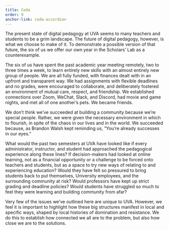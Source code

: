 ```yaml
---
title: Coda
order: 9
anchor-link: coda-accordion
---
```


The present state of digital pedagogy at UVA seems to many teachers and students to be a grim landscape. The future of digital pedagogy, however, is what we choose to make of it. To demonstrate a possible version of that future, the six of us we offer our own year in the Scholars’ Lab as a counterexample. 

The six of us have spent the past academic year meeting remotely, two to three times a week, to learn entirely new skills with an almost entirely new group of people. We are all fully funded, with finances dealt with in an upfront and transparent way. We had assignments with flexible deadlines and no grades, were encouraged to collaborate, and deliberately fostered an environment of mutual care, respect, and friendship. We established connections over Zoom, WeChat, Slack, and Discord, had movie and game nights, and met all of one another’s pets. We became friends.

We don’t think we’ve succeeded at building a community because we’re special people. Rather, we were given the necessary environment in which to flourish, in spite of the chaos in our lives and in the world. We succeeded because, as Brandon Walsh kept reminding us, “You’re already successes in our eyes.” 

What would the past two semesters at UVA have looked like if every administrator, instructor, and student had approached the pedagogical experience along these lines? If decision-makers had looked at online learning, not as a financial opportunity or a challenge to be forced onto teachers and students, but as a space to try new ways of relating to and experiencing education? Would they have felt so pressured to bring students back to put themselves, University employees, and the surrounding community at risk? Would professors have kept up strict grading and deadline policies? Would students have struggled so much to feel they were learning and building community from afar?

Very few of the issues we’ve outlined here are unique to UVA. However, we feel it is important to highlight how these big structures manifest in local and specific ways, shaped by local histories of domination and resistance. We do this to establish how connected we all are to the problem, but also how close we are to the solutions. 
